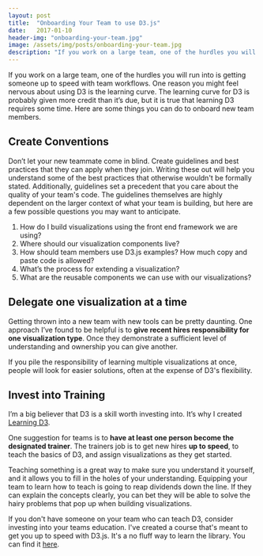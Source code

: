 ```yaml
---
layout: post
title:  "Onboarding Your Team to use D3.js"
date:   2017-01-10
header-img: "onboarding-your-team.jpg"
image: /assets/img/posts/onboarding-your-team.jpg
description: "If you work on a large team, one of the hurdles you will run into is getting someone up to speed with team workflows."
---
```


If you work on a large team, one of the hurdles you will run into is getting someone up to speed with team workflows. One reason you might feel nervous about using D3 is the learning curve. The learning curve for D3 is probably given more credit than it’s due, but it is true that learning D3 requires some time. Here are some things you can do to onboard new team members.

## Create Conventions
Don’t let your new teammate come in blind. Create guidelines and best practices that they can apply when they join. Writing these out will help you understand some of the best practices that otherwise wouldn't be formally stated. Additionally, guidelines set a precedent that you care about the quality of your team's code. The guidelines themselves are highly dependent on the larger context of what your team is building, but here are a few  possible questions you may want to anticipate.

1. How do I build visualizations using the front end framework we are using?
2. Where should our visualization components live?
3. How should team members use D3.js examples? How much copy and paste code is allowed?
4. What’s the process for extending a visualization?
5. What are the reusable components we can use with our visualizations?


## Delegate one visualization at a time
Getting thrown into a new team with new tools can be pretty daunting. One approach I’ve found to be helpful is to **give recent hires responsibility for one visualization type**. Once they demonstrate a sufficient level of understanding and ownership you can give another.

If you pile the responsibility of learning multiple visualizations at once, people will look for easier solutions, often at the expense of D3's flexibility.


## Invest into Training
I’m a big believer that D3 is a skill worth investing into. It’s why I created [Learning D3](https://www.learningd3.com).

One suggestion for teams is to **have at least one person become the designated trainer**. The trainers job is to get new hires **up to speed**, to teach the basics of D3, and assign visualizations as they get started.

Teaching something is a great way to make sure you understand it yourself, and it allows you to fill in the holes of your understanding. Equipping your team to learn how to teach is going to reap dividends down the line. If they can explain the concepts clearly, you can bet they will be able to solve the hairy problems that pop up when building visualizations.

If you don't have someone on your team who can teach D3, consider investing into your teams education. I've created a course that's meant to get you up to speed with D3.js. It's a no fluff way to learn the library. You can find it [here](https://www.learningd3.com).
